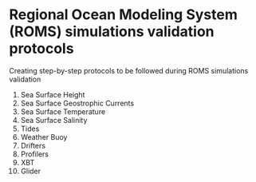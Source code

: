 # Regional Ocean Modeling System (ROMS) simulations validation protocols

Creating step-by-step protocols to be followed during ROMS simulations validation

1. Sea Surface Height
2. Sea Surface Geostrophic Currents
3. Sea Surface Temperature
4. Sea Surface Salinity
5. Tides
6. Weather Buoy
7. Drifters
8. Profilers
9. XBT
10. Glider 
